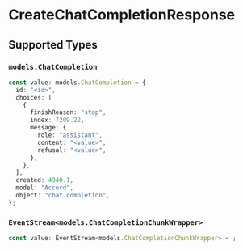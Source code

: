 # CreateChatCompletionResponse


## Supported Types

### `models.ChatCompletion`

```typescript
const value: models.ChatCompletion = {
  id: "<id>",
  choices: [
    {
      finishReason: "stop",
      index: 7209.22,
      message: {
        role: "assistant",
        content: "<value>",
        refusal: "<value>",
      },
    },
  ],
  created: 4940.1,
  model: "Accord",
  object: "chat.completion",
};
```

### `EventStream<models.ChatCompletionChunkWrapper>`

```typescript
const value: EventStream<models.ChatCompletionChunkWrapper> = ;
```

